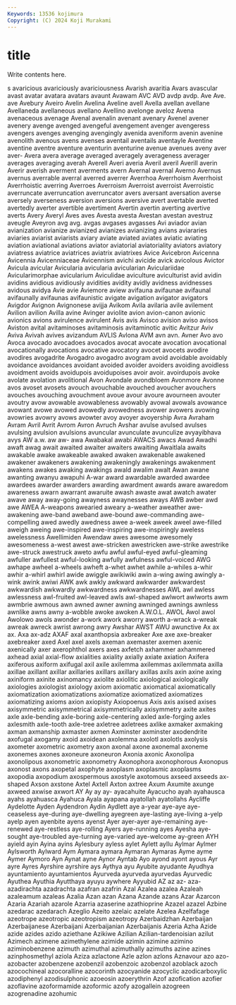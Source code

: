 ```yaml
---
Keywords: 13536 kojimura
Copyright: (C) 2024 Koji Murakami
---
```


# title

Write contents here.



s avaricious
avariciously avariciousness Avarish avaritia Avars avascular avast avatar avatara avatars
avaunt Avawam AVC AVD avdp avdp. Ave Ave. ave Avebury
Aveiro Avelin Avelina Aveline avell Avella avellan avellane Avellaneda avellaneous
avellano Avellino avelonge aveloz Avena avenaceous avenage Avenal avenalin avenant
avenary Avenel avener avenery avenge avenged avengeful avengement avenger avengeress
avengers avenges avenging avengingly avenida aveniform avenin avenine avenolith avenous
avens avenses aventail aventails aventayle Aventine aventine aventre aventure aventurin
aventurine avenue avenues aveny aver aver- Avera avera average averaged
averagely averageness averager averages averaging averah Averell Averi averia Averil
averil Averill averin Averir averish averment averments avern Avernal avernal
Averno Avernus avernus averrable averral averred averrer Averrhoa Averrhoism Averrhoist
Averrhoistic averring Averroes Averroism Averroist averroist Averroistic averruncate averruncation averruncator
avers aversant aversation averse aversely averseness aversion aversions aversive avert
avertable averted avertedly averter avertible avertiment Avertin avertin averting avertive
averts Avery Averyl Aves aves Avesta avesta Avestan avestan avestruz
aveugle Aveyron avg avg. avgas avgases avgasses Avi aviador avian
avianization avianize avianized avianizes avianizing avians aviararies aviaries aviarist aviarists
aviary aviate aviated aviates aviatic aviating aviation aviational aviations aviator
aviatorial aviatoriality aviators aviatory aviatress aviatrice aviatrices aviatrix aviatrixes Avice
Avicebron Avicenna Avicennia Avicenniaceae Avicennism avichi avicide avick avicolous Avictor
Avicula avicular Avicularia avicularia avicularian Aviculariidae Avicularimorphae avicularium Aviculidae aviculture
aviculturist avid avidin avidins avidious avidiously avidities avidity avidly avidness
avidnesses avidous avidya Avie avie Aviemore aview avifauna avifaunae avifaunal
avifaunally avifaunas avifaunistic avigate avigation avigator avigators Avigdor Avignon Avignonese
avijja Avikom Avila avilaria avile avilement Avilion avilion Avilla avine
Avinger aviolite avion avion-canon avionic avionics avions avirulence avirulent Avis
avis Avisco avision aviso avisos Aviston avital avitaminoses avitaminosis avitaminotic
avitic Avitzur Aviv Aviva Avivah avives avizandum AVLIS Avlona AVM
avn avn. Avner Avo avo Avoca avocado avocadoes avocados avocat
avocate avocation avocational avocationally avocations avocative avocatory avocet avocets avodire
avodires avogadrite Avogadro avogadro avogram avoid avoidable avoidably avoidance avoidances
avoidant avoided avoider avoiders avoiding avoidless avoidment avoids avoidupois avoidupoises
avoir avoir. avoirdupois avoke avolate avolation avolitional Avon Avondale avondbloem
Avonmore Avonne avos avoset avosets avouch avouchable avouched avoucher avouchers
avouches avouching avouchment avoue avour avoure avourneen avouter avoutry avow
avowable avowableness avowably avowal avowals avowance avowant avowe avowed avowedly
avowedness avower avowers avowing avowries avowry avows avowter avoy avoyer
avoyership Avra Avraham Avram Avril Avrit Avrom Avron Avruch Avshar
avulse avulsed avulses avulsing avulsion avulsions avuncular avunculate avunculize avyayibhava
avys AW a.w. aw aw- awa Awabakal awabi AWACS awacs
Awad Awadhi awaft awag await awaited awaiter awaiters awaiting Awaitlala
awaits awakable awake awakeable awaked awaken awakenable awakened awakener awakeners
awakening awakeningly awakenings awakenment awakens awakes awaking awakings awald awalim
awalt Awan awane awanting awanyu awapuhi A-war award awardable awarded
awardee awardees awarder awarders awarding awardment awards aware awaredom awareness
awarn awarrant awaruite awash awaste awat awatch awater awave away
away-going awayness awaynesses aways AWB awber awd awe AWEA A-weapons
awearied aweary a-weather aweather awe-awakening awe-band aweband awe-bound awe-commanding awe-compelling
awed awedly awedness awee a-week aweek aweel awe-filled aweigh aweing
awe-inspired awe-inspiring awe-inspiringly aweless awelessness Awellimiden Awendaw awes awesome awesomely
awesomeness a-west awest awe-stricken awestricken awe-strike awestrike awe-struck awestruck aweto
awfu awful awful-eyed awful-gleaming awfuller awfullest awful-looking awfully awfulness awful-voiced
AWG awhape awheel a-wheels awheft a-whet awhet awhile a-whiles a-whir
awhir a-whirl awhirl awide awiggle awikiwiki awin a-wing awing awingly
a-wink awink awiwi AWK awk awkly awkward awkwarder awkwardest awkwardish
awkwardly awkwardness awkwardnesses AWL awl awless awlessness awl-fruited awl-leaved awls
awl-shaped awlwort awlworts awm awmbrie awmous awn awned awner awning
awninged awnings awnless awnlike awns awny a-wobble awoke awoken A.W.O.L.
AWOL Awol awol Awolowo awols awonder a-work awork aworry aworth
a-wrack a-wreak awreak awreck awrist awrong awry Awshar AWST AWU
awunctive Ax ax ax. Axa ax-adz AXAF axal axanthopsia axbreaker
Axe axe axe-breaker axebreaker axed Axel axel axels axeman axemaster
axemen axenic axenically axer axerophthol axers axes axfetch axhammer axhammered
axhead axial axial-flow axialities axiality axially axiate axiation Axifera axiferous
axiform axifugal axil axile axilemma axilemmas axilemmata axilla axillae axillant
axillar axillaries axillars axillary axillas axils axin axine axing axiniform
axinite axinomancy axiolite axiolitic axiological axiologically axiologies axiologist axiology axiom
axiomatic axiomatical axiomatically axiomatization axiomatizations axiomatize axiomatized axiomatizes axiomatizing axioms
axion axiopisty Axiopoenus Axis axis axised axises axisymmetric axisymmetrical axisymmetrically
axisymmetry axite axites axle axle-bending axle-boring axle-centering axled axle-forging axles
axlesmith axle-tooth axle-tree axletree axletrees axlike axmaker axmaking axman axmanship
axmaster axmen Axminster axminster axodendrite axofugal axogamy axoid axoidean axolemma
axolotl axolotls axolysis axometer axometric axometry axon axonal axone axonemal
axoneme axonemes axones axoneure axoneuron Axonia axonic Axonolipa axonolipous axonometric
axonometry Axonophora axonophorous Axonopus axonost axons axopetal axophyte axoplasm axoplasmic
axoplasms axopodia axopodium axospermous axostyle axotomous axseed axseeds ax-shaped Axson
axstone Axtel Axtell Axton axtree Axum Axumite axunge axweed axwise
axwort AY Ay ay ay- ayacahuite Ayacucho ayah ayahausca ayahs
ayahuasca Ayahuca Ayala ayapana ayatollah ayatollahs Aycliffe Aydelotte Ayden Aydendron
Aydin Aydlett aye a-year aye-aye aye-ceaseless aye-during aye-dwelling ayegreen aye-lasting
aye-living a-yelp ayelp ayen ayenbite ayens ayenst Ayer ayer-ayer aye-remaining
aye-renewed aye-restless aye-rolling Ayers aye-running ayes Ayesha aye-sought aye-troubled aye-turning
aye-varied aye-welcome ay-green AYH ayield ayin Ayina ayins Aylesbury ayless
aylet Aylett ayllu Aylmar Aylmer Aylsworth Aylward Aym Aymara aymara
Aymaran Aymaras Ayme ayme Aymer Aymoro Ayn Aynat ayne Aynor
Ayntab Ayo ayond ayont ayous Ayr ayre Ayres Ayrshire ayrshire
ays Aythya ayu Ayubite ayudante Ayudhya ayuntamiento ayuntamientos Ayurveda ayurveda
ayurvedas Ayurvedic Ayuthea Ayuthia Ayutthaya ayuyu aywhere Ayyubid AZ az
az- aza- azadirachta azadrachta azafran azafrin Azal Azalea azalea Azaleah
azaleamum azaleas Azalia Azan azan Azana Azande azans Azar Azarcon
Azaria Azariah azarole Azarria azaserine azathioprine Azazel azazel Azbine azedarac
azedarach Azeglio Azeito azelaic azelate Azelea Azelfafage azeotrope azeotropic azeotropism
azeotropy Azerbaidzhan Azerbaijan Azerbaijanese Azerbaijani Azerbaijanian Azerbaijanis Azeria Azha Azide
azide azides azido aziethane Azikiwe Azilian Azilian-tardenoisian azilut Azimech azimene
azimethylene azimide azimin azimine azimino aziminobenzene azimuth azimuthal azimuthally azimuths
azine azines azinphosmethyl aziola Aziza azlactone Azle azlon azlons Aznavour
azo azo- azobacter azobenzene azobenzil azobenzoic azobenzol azoblack azoch azocochineal
azocoralline azocorinth azocyanide azocyclic azodicarboxylic azodiphenyl azodisulphonic azoeosin azoerythrin Azof
azofication azofier azoflavine azoformamide azoformic azofy azogallein azogreen azogrenadine azohumic
